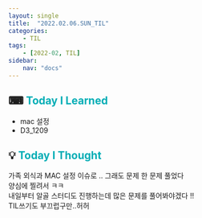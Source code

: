 ```yaml
---
layout: single
title:  "2022.02.06.SUN_TIL"
categories: 
    - TIL
tags: 
    - [2022-02, TIL]
sidebar:
    nav: "docs"
---
```



## ⌨ <a style="color:#00adb5">Today I Learned</a>
 - mac 설정
 - D3_1209
 

## 💡 <a style="color:#00adb5">Today I Thought</a>
가족 외식과 MAC 설정 이슈로 .. 그래도 문제 한 문제 풀었다<br>
양심에 찔려서 ㅋㅋ <br>
내일부터 알골 스터디도 진행하는데 많은 문제를 풀어봐야겠다 !! <br>
TIL쓰기도 부끄럽구만..허허